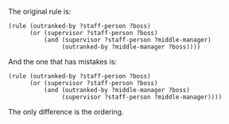 The original rule is:

    (rule (outranked-by ?staff-person ?boss)
          (or (supervisor ?staff-person ?boss)
              (and (supervisor ?staff-person ?middle-manager)
                   (outranked-by ?middle-manager ?boss))))

And the one that has mistakes is:

    (rule (outranked-by ?staff-person ?boss)
          (or (supervisor ?staff-person ?boss)
              (and (outranked-by ?middle-manager ?boss)
                   (supervisor ?staff-person ?middle-manager))))

The only difference is the ordering.
